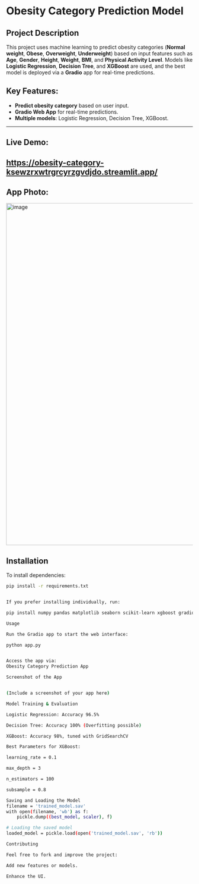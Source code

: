 # Obesity Category Prediction Model

## Project Description
This project uses machine learning to predict obesity categories (**Normal weight**, **Obese**, **Overweight**, **Underweight**) based on input features such as **Age**, **Gender**, **Height**, **Weight**, **BMI**, and **Physical Activity Level**. Models like **Logistic Regression**, **Decision Tree**, and **XGBoost** are used, and the best model is deployed via a **Gradio** app for real-time predictions.

## Key Features:
- **Predict obesity category** based on user input.
- **Gradio Web App** for real-time predictions.
- **Multiple models**: Logistic Regression, Decision Tree, XGBoost.

---

## Live Demo:


## https://obesity-category-ksewzrxwtrgrcyrzgvdjdo.streamlit.app/


## App Photo:

<img width="1910" height="920" alt="image" src="https://github.com/user-attachments/assets/8513fff3-1bc8-45e6-89d5-8e47e14b03a6" />


## Installation

To install dependencies:

```bash
pip install -r requirements.txt


If you prefer installing individually, run:

pip install numpy pandas matplotlib seaborn scikit-learn xgboost gradio streamlit

Usage

Run the Gradio app to start the web interface:

python app.py


Access the app via:
Obesity Category Prediction App

Screenshot of the App


(Include a screenshot of your app here)

Model Training & Evaluation

Logistic Regression: Accuracy 96.5%

Decision Tree: Accuracy 100% (Overfitting possible)

XGBoost: Accuracy 98%, tuned with GridSearchCV

Best Parameters for XGBoost:

learning_rate = 0.1

max_depth = 3

n_estimators = 100

subsample = 0.8

Saving and Loading the Model
filename = 'trained_model.sav'
with open(filename, 'wb') as f:
    pickle.dump((best_model, scaler), f)

# Loading the saved model
loaded_model = pickle.load(open('trained_model.sav', 'rb'))

Contributing

Feel free to fork and improve the project:

Add new features or models.

Enhance the UI.
